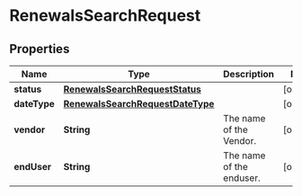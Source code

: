 

# RenewalsSearchRequest


## Properties

| Name | Type | Description | Notes |
|------------ | ------------- | ------------- | -------------|
|**status** | [**RenewalsSearchRequestStatus**](RenewalsSearchRequestStatus.md) |  |  [optional] |
|**dateType** | [**RenewalsSearchRequestDateType**](RenewalsSearchRequestDateType.md) |  |  [optional] |
|**vendor** | **String** | The name of the Vendor. |  [optional] |
|**endUser** | **String** | The name of the enduser.  |  [optional] |



